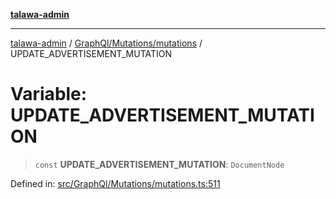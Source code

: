 [**talawa-admin**](../../../../README.md)

***

[talawa-admin](../../../../README.md) / [GraphQl/Mutations/mutations](../README.md) / UPDATE\_ADVERTISEMENT\_MUTATION

# Variable: UPDATE\_ADVERTISEMENT\_MUTATION

> `const` **UPDATE\_ADVERTISEMENT\_MUTATION**: `DocumentNode`

Defined in: [src/GraphQl/Mutations/mutations.ts:511](https://github.com/gautam-divyanshu/talawa-admin/blob/9fef64ff9fb30eb3195cc9100606d8b7a89bca79/src/GraphQl/Mutations/mutations.ts#L511)
